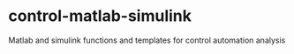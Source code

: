 # control-matlab-simulink
Matlab and simulink functions and templates for control automation analysis

